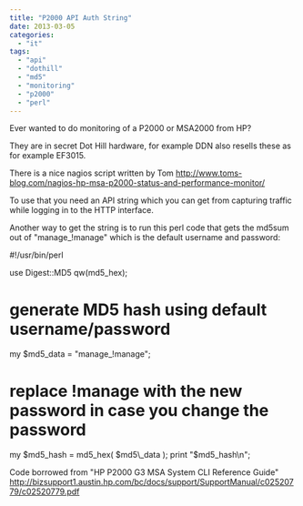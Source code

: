 ```yaml
---
title: "P2000 API Auth String"
date: 2013-03-05
categories: 
  - "it"
tags: 
  - "api"
  - "dothill"
  - "md5"
  - "monitoring"
  - "p2000"
  - "perl"
---
```


Ever wanted to do monitoring of a P2000 or MSA2000 from HP?

They are in secret Dot Hill hardware, for example DDN also resells these as for example EF3015.

There is a nice nagios script written by Tom http://www.toms-blog.com/nagios-hp-msa-p2000-status-and-performance-monitor/

To use that you need an API string which you can get from capturing traffic while logging in to the HTTP interface.

Another way to get the string is to run this perl code that gets the md5sum out of "manage\_!manage" which is the default username and password:

#!/usr/bin/perl

use Digest::MD5 qw(md5\_hex);
# generate MD5 hash using default username/password
my $md5\_data = "manage\_!manage";
# replace !manage with the new password in case you change the password
my $md5\_hash = md5\_hex( $md5\_data );
print "$md5\_hash\\n";

Code borrowed from "HP P2000 G3 MSA System CLI Reference Guide" http://bizsupport1.austin.hp.com/bc/docs/support/SupportManual/c02520779/c02520779.pdf
